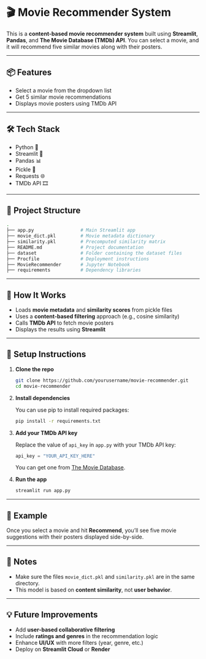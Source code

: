 # 🎬 Movie Recommender System

This is a **content-based movie recommender system** built using **Streamlit**, **Pandas**, and **The Movie Database (TMDb) API**. You can select a movie, and it will recommend five similar movies along with their posters.

---

## 📦 Features

- Select a movie from the dropdown list  
- Get 5 similar movie recommendations  
- Displays movie posters using TMDb API  

---

## 🛠️ Tech Stack

- Python 🐍  
- Streamlit 🎈  
- Pandas 📊  
- Pickle 🧪  
- Requests 🌐  
- TMDb API 🎞️  

---

## 📁 Project Structure

```bash
.
├── app.py                 # Main Streamlit app
├── movie_dict.pkl         # Movie metadata dictionary
├── similarity.pkl         # Precomputed similarity matrix
├── README.md              # Project documentation
├── dataset                # Folder containing the dataset files
├── Procfile               # Deployment instructions
├── MovieRecommender       # Jupyter Notebook 
├── requirements           # Dependency libraries
```

---

## 🧠 How It Works

- Loads **movie metadata** and **similarity scores** from pickle files  
- Uses a **content-based filtering** approach (e.g., cosine similarity)  
- Calls **TMDb API** to fetch movie posters  
- Displays the results using **Streamlit**  

---

## 🔧 Setup Instructions

1. **Clone the repo**
   ```bash
   git clone https://github.com/yourusername/movie-recommender.git
   cd movie-recommender
   ```

2. **Install dependencies**

   You can use pip to install required packages:

   ```bash
   pip install -r requirements.txt
   ```

3. **Add your TMDb API key**

   Replace the value of `api_key` in `app.py` with your TMDb API key:

   ```python
   api_key = "YOUR_API_KEY_HERE"
   ```

   You can get one from [The Movie Database](https://www.themoviedb.org/documentation/api).

4. **Run the app**

   ```bash
   streamlit run app.py
   ```

---

## 📸 Example

Once you select a movie and hit **Recommend**, you’ll see five movie suggestions with their posters displayed side-by-side.

---

## 📌 Notes

- Make sure the files `movie_dict.pkl` and `similarity.pkl` are in the same directory.  
- This model is based on **content similarity**, not **user behavior**.  

---

## 💡 Future Improvements

- Add **user-based collaborative filtering**  
- Include **ratings and genres** in the recommendation logic  
- Enhance **UI/UX** with more filters (year, genre, etc.)  
- Deploy on **Streamlit Cloud** or **Render**
